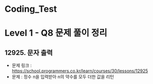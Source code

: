 # Coding_Test

# Level 1 - Q8 문제 풀이 정리

## 12925. 문자 출력
- 문제 링크 : https://school.programmers.co.kr/learn/courses/30/lessons/12925
- 문제 : 정수 n을 입력받아 n의 약수를 모두 더한 값을 리턴
